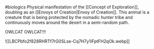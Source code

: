 #biologics 
Physical manifestation of the [[Concept of Exploration]], doubling as an [[Envoys of Creation|Envoy of Creation]]. This animal is a creature that is being protected by the nomadic hunter tribe and continuously moves around the desert in a semi-random path.

OWLCAT OWLCAT!!!

![[LBCPbfo2f828RHRTf7rG0SLse-Cq7H7y1iFptFH2qOk.webp]]
